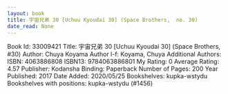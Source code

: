 ```yaml
---
layout: book
title: 宇宙兄弟 30 [Uchuu Kyoudai 30] (Space Brothers,  no. 30)
date_read: None
---
```


Book Id: 33009421
Title: 宇宙兄弟 30 [Uchuu Kyoudai 30] (Space Brothers, #30)
Author: Chuya Koyama
Author l-f: Koyama, Chuya
Additional Authors: 
ISBN: 4063886808
ISBN13: 9784063886801
My Rating: 0
Average Rating: 4.57
Publisher: Kodansha
Binding: Paperback
Number of Pages: 200
Year Published: 2017
Date Added: 2020/05/25
Bookshelves: kupka-wstydu
Bookshelves with positions: kupka-wstydu (#1456)

